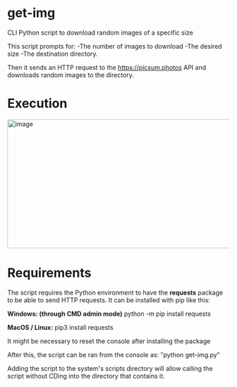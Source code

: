# get-img
CLI Python script to download random images of a specific size

This script prompts for:
  -The number of images to download
  -The desired size 
  -The destination directory.
  
Then it sends an HTTP request to the https://picsum.photos API and downloads random images to the directory.

# Execution
<img width="973" height="292" alt="image" src="https://github.com/user-attachments/assets/63ef4dcc-3ee6-4838-826a-0b52bda8d909" />


# Requirements

The script requires the Python environment to have the **requests** package to be able to send HTTP requests.
It can be installed with pip like this:

**Windows: (through CMD admin mode)**
python -m pip install requests

**MacOS / Linux:**
pip3 install requests

It might be necessary to reset the console after installing the package

After this, the script can be ran from the console as:
"python get-img.py"


Adding the script to the system's scripts directory will allow calling the script without CDing into the directory that contains it.

